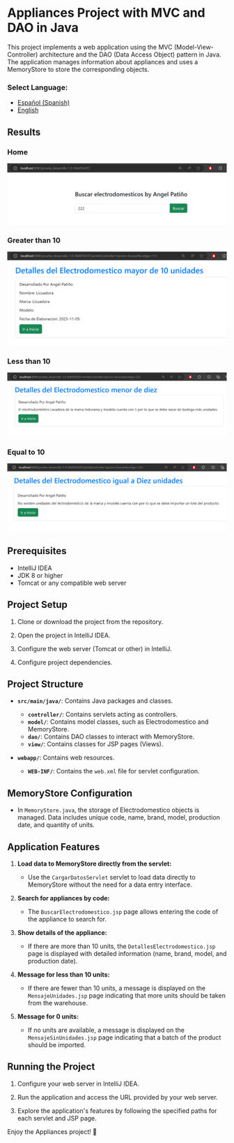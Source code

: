 # Appliances Project with MVC and DAO in Java

This project implements a web application using the MVC (Model-View-Controller) architecture and the DAO (Data Access Object) pattern in Java. The application manages information about appliances and uses a MemoryStore to store the corresponding objects.

### **Select Language:**
- [Español (Spanish)](README-es.md)
- [English](README.md)

## Results
### Home
![Home](docs/inicio.PNG)
### Greater than 10
![Greater than 10](docs/elderly.PNG)
### Less than 10
![Less than 10](docs/minor.PNG)
### Equal to 10
![Equal to 10](docs/equals.PNG)

## Prerequisites

- IntelliJ IDEA
- JDK 8 or higher
- Tomcat or any compatible web server

## Project Setup

1. Clone or download the project from the repository.

2. Open the project in IntelliJ IDEA.

3. Configure the web server (Tomcat or other) in IntelliJ.

4. Configure project dependencies.

## Project Structure

- **`src/main/java/`**: Contains Java packages and classes.
    - **`controller/`**: Contains servlets acting as controllers.
    - **`model/`**: Contains model classes, such as Electrodomestico and MemoryStore.
    - **`dao/`**: Contains DAO classes to interact with MemoryStore.
    - **`view/`**: Contains classes for JSP pages (Views).

- **`webapp/`**: Contains web resources.
    - **`WEB-INF/`**: Contains the `web.xml` file for servlet configuration.

## MemoryStore Configuration

- In `MemoryStore.java`, the storage of Electrodomestico objects is managed. Data includes unique code, name, brand, model, production date, and quantity of units.

## Application Features

1. **Load data to MemoryStore directly from the servlet:**
    - Use the `CargarDatosServlet` servlet to load data directly to MemoryStore without the need for a data entry interface.

2. **Search for appliances by code:**
    - The `BuscarElectrodomestico.jsp` page allows entering the code of the appliance to search for.

3. **Show details of the appliance:**
    - If there are more than 10 units, the `DetallesElectrodomestico.jsp` page is displayed with detailed information (name, brand, model, and production date).

4. **Message for less than 10 units:**
    - If there are fewer than 10 units, a message is displayed on the `MensajeUnidades.jsp` page indicating that more units should be taken from the warehouse.

5. **Message for 0 units:**
    - If no units are available, a message is displayed on the `MensajeSinUnidades.jsp` page indicating that a batch of the product should be imported.

## Running the Project

1. Configure your web server in IntelliJ IDEA.

2. Run the application and access the URL provided by your web server.

3. Explore the application's features by following the specified paths for each servlet and JSP page.

Enjoy the Appliances project! 🚀